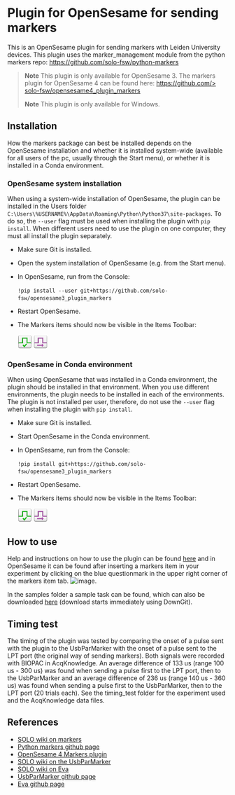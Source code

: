 # Plugin for OpenSesame for sending markers
This is an OpenSesame plugin for sending markers with Leiden University devices. This plugin uses the marker_management module from the python markers repo: https://github.com/solo-fsw/python-markers

> **Note**
> This plugin is only available for OpenSesame 3. The markers plugin for OpenSesame 4 can be found here: [https://github.com/>  solo-fsw/opensesame4_plugin_markers](https://github.com/solo-fsw/opensesame4_plugin_markers)
> 
> **Note**
> This plugin is only available for Windows. 

## Installation
How the markers package can best be installed depends on the OpenSesame installation and whether it is installed system-wide (available for all users of the pc, usually through the Start menu), or whether it is installed in a Conda environment.

### OpenSesame system installation
When using a system-wide installation of OpenSesame, the plugin can be installed in the Users folder `C:\Users\%USERNAME%\AppData\Roaming\Python\Python37\site-packages`. To do so, the `--user` flag must be used when installing the plugin with `pip install`. When different users need to use the plugin on one computer, they must all install the plugin separately.

- Make sure Git is installed.

- Open the system installation of OpenSesame (e.g. from the Start menu). 

- In OpenSesame, run from the Console:

    `!pip install --user git+https://github.com/solo-fsw/opensesame3_plugin_markers`

- Restart OpenSesame. 

- The Markers items should now be visible in the Items Toolbar:

    ![markers_init](/share/opensesame_plugins/markers_os3_init/markers_os3_init_large.png)
    ![markers_send](/share/opensesame_plugins/markers_os3_send/markers_os3_send_large.png)

### OpenSesame in Conda environment
When using OpenSesame that was installed in a Conda environment, the plugin should be installed in that environment. When you use different environments, the plugin needs to be installed in each of the environments. The plugin is not installed per user, therefore, do not use the `--user` flag when installing the plugin with `pip install`.

- Make sure Git is installed.

- Start OpenSesame in the Conda environment.

- In OpenSesame, run from the Console:

     `!pip install git+https://github.com/solo-fsw/opensesame3_plugin_markers`

- Restart OpenSesame. 

- The Markers items should now be visible in the Items Toolbar:

    ![markers_init](/share/opensesame_plugins/markers_os3_init/markers_os3_init_large.png)
    ![markers_send](/share/opensesame_plugins/markers_os3_send/markers_os3_send_large.png)

## How to use
Help and instructions on how to use the plugin can be found [here](/share/opensesame_plugins/markers_os3_init/markers_os3_init.md) and in OpenSesame it can be found after inserting a markers item in your experiment by clicking on the blue questionmark in the upper right corner of the markers item tab. ![image](https://user-images.githubusercontent.com/56065641/217841460-634aee68-7b98-4154-8275-ac75337788e7.png).

In the samples folder a sample task can be found, which can also be downloaded [here](https://downgit.github.io/#/home?url=https://github.com/solo-fsw/opensesame3_plugin_markers/tree/main/samples) (download starts immediately using DownGit).

## Timing test
The timing of the plugin was tested by comparing the onset of a pulse sent with the plugin to the UsbParMarker with the onset of a pulse sent to the LPT port (the original way of sending markers). Both signals were recorded with BIOPAC in AcqKnowledge. An average difference of 133 us (range 100 us - 300 us) was found when sending a pulse first to the LPT port, then to the UsbParMarker and an average difference of 236 us (range 140 us - 360 us) was found when sending a pulse first to the UsbParMarker, then to the LPT port (20 trials each). See the timing_test folder for the experiment used and the AcqKnowledge data files. 

## References
- [SOLO wiki on markers](https://researchwiki.solo.universiteitleiden.nl/xwiki/wiki/researchwiki.solo.universiteitleiden.nl/view/Hardware/Markers%20and%20Events/)
- [Python markers github page](https://github.com/solo-fsw/python-markers)
- [OpenSesame 4 Markers plugin](https://github.com/solo-fsw/opensesame4_plugin_markers)
- [SOLO wiki on the UsbParMarker](https://researchwiki.solo.universiteitleiden.nl/xwiki/wiki/researchwiki.solo.universiteitleiden.nl/view/Hardware/Markers%20and%20Events/UsbParMarker/)
- [SOLO wiki on Eva](https://researchwiki.solo.universiteitleiden.nl/xwiki/wiki/researchwiki.solo.universiteitleiden.nl/view/Hardware/Markers%20and%20Events/EVA/)
- [UsbParMarker github page](https://github.com/solo-fsw/UsbParMarker)
- [Eva github page](https://github.com/solo-fsw/Eva)